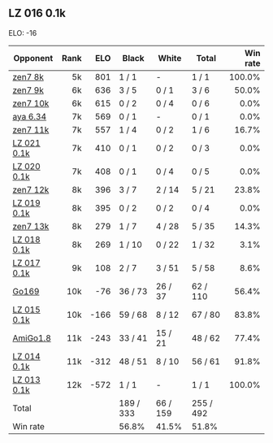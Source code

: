 ## LZ 016 0.1k ##

ELO: -16

Opponent | Rank | ELO | Black | White | Total | Win rate
---------|-----:|----:|-------|-------|-------|-------:
[zen7 8k](zen7%208k.md) | 5k | 801 | 1 / 1 | - | 1 / 1 | 100.0%
[zen7 9k](zen7%209k.md) | 6k | 636 | 3 / 5 | 0 / 1 | 3 / 6 | 50.0%
[zen7 10k](zen7%2010k.md) | 6k | 615 | 0 / 2 | 0 / 4 | 0 / 6 | 0.0%
[aya 6.34](aya%206.34.md) | 7k | 569 | 0 / 1 | - | 0 / 1 | 0.0%
[zen7 11k](zen7%2011k.md) | 7k | 557 | 1 / 4 | 0 / 2 | 1 / 6 | 16.7%
[LZ 021 0.1k](LZ%20021%200.1k.md) | 7k | 410 | 0 / 1 | 0 / 2 | 0 / 3 | 0.0%
[LZ 020 0.1k](LZ%20020%200.1k.md) | 7k | 408 | 0 / 1 | 0 / 4 | 0 / 5 | 0.0%
[zen7 12k](zen7%2012k.md) | 8k | 396 | 3 / 7 | 2 / 14 | 5 / 21 | 23.8%
[LZ 019 0.1k](LZ%20019%200.1k.md) | 8k | 395 | 0 / 2 | 0 / 2 | 0 / 4 | 0.0%
[zen7 13k](zen7%2013k.md) | 8k | 279 | 1 / 7 | 4 / 28 | 5 / 35 | 14.3%
[LZ 018 0.1k](LZ%20018%200.1k.md) | 8k | 269 | 1 / 10 | 0 / 22 | 1 / 32 | 3.1%
[LZ 017 0.1k](LZ%20017%200.1k.md) | 9k | 108 | 2 / 7 | 3 / 51 | 5 / 58 | 8.6%
[Go169](Go169.md) | 10k | -76 | 36 / 73 | 26 / 37 | 62 / 110 | 56.4%
[LZ 015 0.1k](LZ%20015%200.1k.md) | 10k | -166 | 59 / 68 | 8 / 12 | 67 / 80 | 83.8%
[AmiGo1.8](AmiGo1.8.md) | 11k | -243 | 33 / 41 | 15 / 21 | 48 / 62 | 77.4%
[LZ 014 0.1k](LZ%20014%200.1k.md) | 11k | -312 | 48 / 51 | 8 / 10 | 56 / 61 | 91.8%
[LZ 013 0.1k](LZ%20013%200.1k.md) | 12k | -572 | 1 / 1 | - | 1 / 1 | 100.0%
Total | | | 189 / 333 | 66 / 159 | 255 / 492 | 
Win rate| | | 56.8% | 41.5% | 51.8% | 
